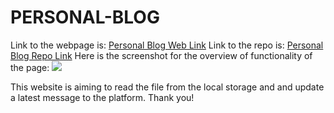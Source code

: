 # PERSONAL-BLOG
Link to the webpage is: [Personal Blog Web Link](https://william-figure.github.io/PERSONAL-BLOG/)
Link to the repo is: [Personal Blog Repo Link](https://github.com/William-figure/PERSONAL-BLOG)
Here is the screenshot for the overview of  functionality of the page: ![](../PERSONAL-BLOG/Assets/img/personal_blog.gif)

This website is aiming to read the file from the local storage and and update a latest message to the platform. Thank you!